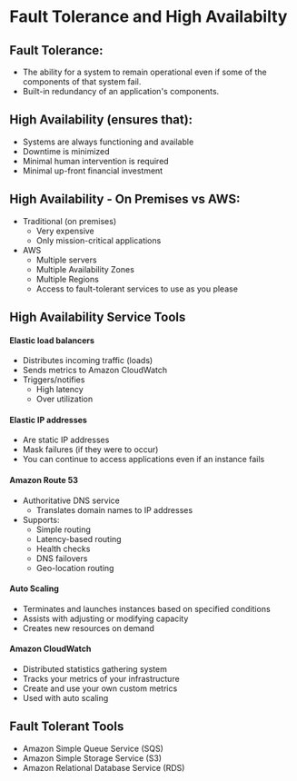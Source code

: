 # Fault Tolerance and High Availabilty

## Fault Tolerance:
* The ability for a system to remain operational even if some of the
  components of that system fail.
* Built-in redundancy of an application's components.

## High Availability (ensures that):
* Systems are always functioning and available
* Downtime is minimized
* Minimal human intervention is required
* Minimal up-front financial investment

## High Availability - On Premises vs AWS:
* Traditional (on premises)
  * Very expensive
  * Only mission-critical applications
* AWS
  * Multiple servers
  * Multiple Availability Zones
  * Multiple Regions
  * Access to fault-tolerant services to use as you please

## High Availability Service Tools
#### Elastic load balancers
* Distributes incoming traffic (loads)
* Sends metrics to Amazon CloudWatch
* Triggers/notifies
  * High latency
  * Over utilization
#### Elastic IP addresses
* Are static IP addresses
* Mask failures (if they were to occur)
* You can continue to access applications even if an instance fails
#### Amazon Route 53
* Authoritative DNS service
  * Translates domain names to IP addresses
* Supports:
  * Simple routing
  * Latency-based routing
  * Health checks
  * DNS failovers
  * Geo-location routing
#### Auto Scaling
* Terminates and launches instances based on specified conditions
* Assists with adjusting or modifying capacity
* Creates new resources on demand
#### Amazon CloudWatch
* Distributed statistics gathering system
* Tracks your metrics of your infrastructure
* Create and use your own custom metrics
* Used with auto scaling

## Fault Tolerant Tools
* Amazon Simple Queue Service (SQS)
* Amazon Simple Storage Service (S3)
* Amazon Relational Database Service (RDS)

